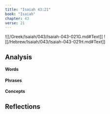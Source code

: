 ```yaml
---
title: "Isaiah 43:21"
book: "Isaiah"
chapter: 43
verse: 21
---
```

![[/Greek/Isaiah/043/Isaiah-043-021G.md#Text]]
![[/Hebrew/Isaiah/043/Isaiah-043-021H.md#Text]]

## Analysis

#### Words

#### Phrases

#### Concepts

## Reflections
